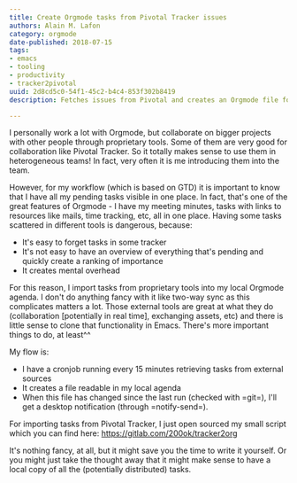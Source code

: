```yaml
---
title: Create Orgmode tasks from Pivotal Tracker issues
authors: Alain M. Lafon
category: orgmode
date-published: 2018-07-15
tags: 
- emacs
- tooling
- productivity
- tracker2pivotal
uuid: 2d8cd5c0-54f1-45c2-b4c4-853f302b8419
description: Fetches issues from Pivotal and creates an Orgmode file for it

---
```


I personally work a lot with Orgmode, but collaborate on bigger
projects with other people through proprietary tools. Some of them are
very good for collaboration like Pivotal Tracker. So it totally makes
sense to use them in heterogeneous teams! In fact, very often it is me
introducing them into the team.

However, for my workflow (which is based on GTD) it is important to
know that I have all my pending tasks visible in one place. In fact,
that's one of the great features of Orgmode - I have my meeting
minutes, tasks with links to resources like mails, time tracking, etc,
all in one place. Having some tasks scattered in different tools
is dangerous, because:

- It's easy to forget tasks in some tracker
- It's not easy to have an overview of everything that's pending and
  quickly create a ranking of importance
- It creates mental overhead

For this reason, I import tasks from proprietary tools into my local
Orgmode agenda. I don't do anything fancy with it like two-way sync
as this complicates matters a lot. Those external tools are great at
what they do (collaboration [potentially in real time], exchanging
assets, etc) and there is little sense to clone that functionality in
Emacs. There's more important things to do, at least^^

My flow is:

- I have a cronjob running every 15 minutes retrieving tasks from
  external sources
- It creates a file readable in my local agenda
- When this file has changed since the last run (checked with =git=),
  I'll get a desktop notification (through =notify-send=).
  
For importing tasks from Pivotal Tracker, I just open sourced my small
script which you can find here: https://gitlab.com/200ok/tracker2org

It's nothing fancy, at all, but it might save you the time to write it
yourself. Or you might just take the thought away that it might make
sense to have a local copy of all the (potentially distributed) tasks.
